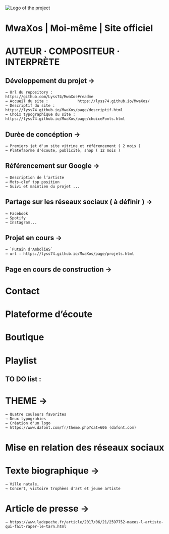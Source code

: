 ![Logo of the project](https://zupimages.net/up/21/38/ay9o.jpg)

# MwaXos | Moi-même | Site officiel #
# AUTEUR · COMPOSITEUR · INTERPRÈTE #

## Développement du projet →
	→ Url du repository : 			https://github.com/Lyss74/MwaXos#readme
	→ Accueil du site : 			https://lyss74.github.io/MwaXos/
	→ Descriptif du site : 			https://lyss74.github.io/MwaXos/page/descriptif.html
	→ Choix typographique du site : https://lyss74.github.io/MwaXos/page/choiceFonts.html

## Durèe de concéption →
	→ Premiers jet d'un site vitrine et référencement ( 2 mois )
	→ Platefaorme d'écoute, publicitè, shop ( 12 mois )

## Référencement sur Google →
	→ Description de l’artiste
	→ Mots-clef top position
	→ Suivi et maintien du projet ...

## Partage sur les réseaux sociaux ( à définir ) →
	→ Facebook
	→ Spotify
	→ Instagram...

## Projet en cours →
	→ `Putain d'AmbolieS`
	→ url :	https://lyss74.github.io/MwaXos/page/projets.html

## Page en cours de construction →
# Contact
# Plateforme d’écoute
# Boutique
# Playlist

## TO DO list :
# THEME →
	→ Quatre couleurs favorites
	→ Deux typograhies
	→ Création d'un logo
	→ https://www.dafont.com/fr/theme.php?cat=606 (dafont.com)

# Mise en relation des réseaux sociaux

# Texte biographique →
	→ Ville natale,
	→ Concert, victoire trophèes d'art et jeune artiste

# Article de presse →
	→ https://www.ladepeche.fr/article/2017/06/21/2597752-maxos-l-artiste-qui-fait-raper-le-tarn.html